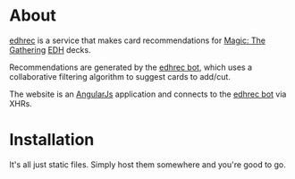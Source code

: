 About
===========

[edhrec](http://edhrec.com) is a service that makes card recommendations for [Magic: The Gathering](http://magic.wizards.com/) [EDH](http://archive.wizards.com/Magic/tcg/article.aspx?x=magic/rules/edh) decks.

Recommendations are generated by the [edhrec bot](https://github.com/donaldpminer/edhrec), which uses a collaborative filtering algorithm to suggest cards to add/cut.

The website is an [AngularJs](http://angularjs.org) application and connects to the [edhrec bot](https://github.com/donaldpminer/edhrec) via XHRs.

Installation
===========

It's all just static files. Simply host them somewhere and you're good to go.
